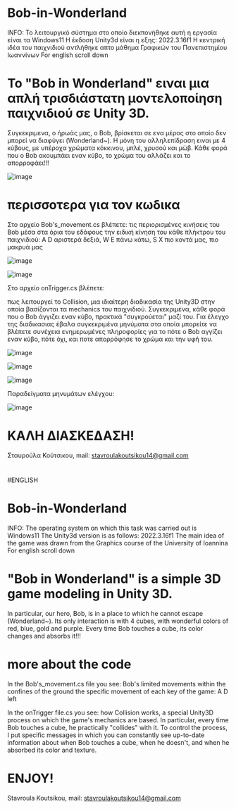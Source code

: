 # Bob-in-Wonderland

INFO: 
Το λειτουργικό σύστημα στο οποίο διεκπονήθηκε αυτή η εργασία είναι τα Windows11
Η έκδοση Unity3d είναι η εξης: 2022.3.16f1
Η κεντρική ιδέα του παιχνιδιού αντλήθηκε απτο μάθημα Γραφικών του Πανεπιστημίου Ιωαννίνων
For english scroll down



# Το "Bob in Wonderland" ειναι μια απλή τρισδιάστατη μοντελοποίηση παιχνιδιού σε Unity 3D. 

Συγκεκριμενα, ο ήρωάς μας, ο Bob, βρίσκεται σε ενα μέρος στο οποίο δεν μπορεί να διαφύγει (Wonderland~). Η μόνη του αλληλεπίδραση ειναι με 4 κύβους, με υπέροχα χρώματα κόκκινου, μπλέ, χρυσού και μώβ. Κάθε φορά που ο Bob ακουμπάει εναν κύβο, το χρώμα του αλλάζει και το απορροφάει!!! 

![image](https://github.com/StavroulaKoutsikou/Bob-in-Wonderland-game/assets/72344015/05c8fe23-0ab6-4805-939b-3c7ec53e4d9b)



# περισσοτερα για τον κωδικα
Στο αρχείο Bob's_movement.cs βλέπετε:
τις περιορισμένες κινήσεις του Bob μέσα στα όρια του εδάφους
την ειδική κίνηση του κάθε πλήκτρου του παιχνιδιού: A D αριστερά δεξιά, W E πάνω κάτω, S X πιο κοντά μας, πιο μακρυά μας

![image](https://github.com/StavroulaKoutsikou/Bob-in-Wonderland-game/assets/72344015/cf815066-ef9d-40cd-8591-17661b045650)

![image](https://github.com/StavroulaKoutsikou/Bob-in-Wonderland-game/assets/72344015/6c80231e-b9d2-4330-be29-98d5fdc564a9)





Στο αρχείο onTrigger.cs βλέπετε:

πως λειτουργεί το Collision, μια ιδιαίτερη διαδικασία της Unity3D στην οποία βασίζονται τα mechanics του παιχνιδιού. Συγκεκριμένα, κάθε φορά που ο Bob άγγιζει εναν κύβο, πρακτικά "συγκρούεται" μαζί του. Για έλεγχο της διαδικασιας έβαλα συγκεκριμένα μηνύματα στα οποία μπορείτε να βλέπετε συνέχεια ενημερωμένες πληροφορίες για το πότε ο Bob αγγίζει εναν κύβο, πότε όχι, και ποτε απορρόφησε το χρώμα και την υφή του. 

![image](https://github.com/StavroulaKoutsikou/Bob-in-Wonderland-game/assets/72344015/fbff7124-8e1e-4ff6-8953-bb5b9ded1120)

![image](https://github.com/StavroulaKoutsikou/Bob-in-Wonderland-game/assets/72344015/9f01f4c0-a733-42ef-bf05-0e4d1c8cecf6)

![image](https://github.com/StavroulaKoutsikou/Bob-in-Wonderland-game/assets/72344015/3f877a82-51b2-45e3-9e47-9e2200133844)

Παραδείγματα μηνυμάτων ελέγχου:

![image](https://github.com/StavroulaKoutsikou/Bob-in-Wonderland-game/assets/72344015/958cae8b-40cb-40dd-9603-b578a903c6ed)


#
#
#
#
#                                                ΚΑΛΗ ΔΙΑΣΚΕΔΑΣΗ!



Σταυρούλα Κούτσικου,
mail: stavroulakoutsikou14@gmail.com

#
#
#
#
#
#
#
#
#
#ENGLISH

# Bob-in-Wonderland

INFO: 
The operating system on which this task was carried out is Windows11
The Unity3d version is as follows: 2022.3.16f1
The main idea of the game was drawn from the Graphics course of the University of Ioannina
For english scroll down

# "Bob in Wonderland" is a simple 3D game modeling in Unity 3D. 

In particular, our hero, Bob, is in a place to which he cannot escape (Wonderland~). Its only interaction is with 4 cubes, with wonderful colors of red, blue, gold and purple. Every time Bob touches a cube, its color changes and absorbs it!!!

# more about the code
In the Bob's_movement.cs file you see:
Bob's limited movements within the confines of the ground
the specific movement of each key of the game: A D left

In the onTrigger file.cs you see:
how Collision works, a special Unity3D process on which the game's mechanics are based. In particular, every time Bob touches a cube, he practically "collides" with it. To control the process, I put specific messages in which you can constantly see up-to-date information about when Bob touches a cube, when he doesn't, and when he absorbed its color and texture. 



#
#
#
#
#                                                ΕΝJOY!



Stavroula Koutsikou,
mail: stavroulakoutsikou14@gmail.com

#
#
#



